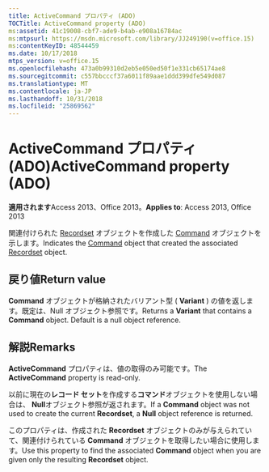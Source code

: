 ```yaml
---
title: ActiveCommand プロパティ (ADO)
TOCTitle: ActiveCommand property (ADO)
ms:assetid: 41c19008-cbf7-ade9-b4ab-e908a16784ac
ms:mtpsurl: https://msdn.microsoft.com/library/JJ249190(v=office.15)
ms:contentKeyID: 48544459
ms.date: 10/17/2018
mtps_version: v=office.15
ms.openlocfilehash: 473a0b99310d2eb5e050ed50f1e331cb65174ae8
ms.sourcegitcommit: c557bbcccf37a6011f89aae1ddd399dfe549d087
ms.translationtype: MT
ms.contentlocale: ja-JP
ms.lasthandoff: 10/31/2018
ms.locfileid: "25869562"
---
```

# <a name="activecommand-property-ado"></a><span data-ttu-id="0712a-102">ActiveCommand プロパティ (ADO)</span><span class="sxs-lookup"><span data-stu-id="0712a-102">ActiveCommand property (ADO)</span></span>

<span data-ttu-id="0712a-103">**適用されます**Access 2013、Office 2013。</span><span class="sxs-lookup"><span data-stu-id="0712a-103">**Applies to**: Access 2013, Office 2013</span></span>

<span data-ttu-id="0712a-104">関連付けられた [Recordset](command-object-ado.md) オブジェクトを作成した [Command](recordset-object-ado.md) オブジェクトを示します。</span><span class="sxs-lookup"><span data-stu-id="0712a-104">Indicates the [Command](command-object-ado.md) object that created the associated [Recordset](recordset-object-ado.md) object.</span></span>

## <a name="return-value"></a><span data-ttu-id="0712a-105">戻り値</span><span class="sxs-lookup"><span data-stu-id="0712a-105">Return value</span></span>

<span data-ttu-id="0712a-p101">**Command** オブジェクトが格納されたバリアント型 ( **Variant** ) の値を返します。既定は、Null オブジェクト参照です。</span><span class="sxs-lookup"><span data-stu-id="0712a-p101">Returns a **Variant** that contains a **Command** object. Default is a null object reference.</span></span>

## <a name="remarks"></a><span data-ttu-id="0712a-108">解説</span><span class="sxs-lookup"><span data-stu-id="0712a-108">Remarks</span></span>

<span data-ttu-id="0712a-109">**ActiveCommand** プロパティは、値の取得のみ可能です。</span><span class="sxs-lookup"><span data-stu-id="0712a-109">The **ActiveCommand** property is read-only.</span></span>

<span data-ttu-id="0712a-110">以前に現在の**レコード セット**を作成する**コマンド**オブジェクトを使用しない場合は、 **Null**オブジェクト参照が返されます。</span><span class="sxs-lookup"><span data-stu-id="0712a-110">If a **Command** object was not used to create the current **Recordset**, a **Null** object reference is returned.</span></span>

<span data-ttu-id="0712a-111">このプロパティは、作成された **Recordset** オブジェクトのみが与えられていて、関連付けられている **Command** オブジェクトを取得したい場合に使用します。</span><span class="sxs-lookup"><span data-stu-id="0712a-111">Use this property to find the associated **Command** object when you are given only the resulting **Recordset** object.</span></span>

